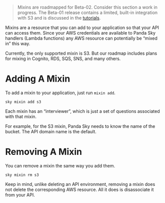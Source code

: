 > Mixins are roadmapped for Beta-02.  Consider this section a work in progress.
> The Beta-01 release contains a limited, built-in integration with S3 and is
> discussed in the [tutorials][].

[tutorials]:/demos

Mixins are a resource that you can add
to your application so that your API
can access them.
Since your AWS credentials are
available to Panda Sky handlers (Lambda functions)
any AWS resource can potentially be “mixed in”
this way.

Currently, the only supported mixin is S3.
But our roadmap includes plans for mixing in
Cognito, RDS, SQS, SNS, and many others.

# Adding A Mixin

To add a mixin to your application,
just run `mixin add`.

    sky mixin add s3

Each mixin has an “interviewer”,
which is just a set of questions
associated with that mixin.

For example, for the S3 mixin,
Panda Sky needs to know the name of the bucket.
The API domain name is the default.

# Removing A Mixin

You can remove a mixin the same way you add them.

    sky mixin rm s3

Keep in mind, unlike deleting an API environment,
removing a mixin does not delete the corresponding AWS resource.
All it does is disassociate it from your API.
